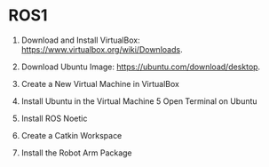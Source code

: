 # ROS1

1. Download and Install VirtualBox:
https://www.virtualbox.org/wiki/Downloads.

2. Download Ubuntu Image:
https://ubuntu.com/download/desktop.

3. Create a New Virtual Machine in VirtualBox
4. Install Ubuntu in the Virtual Machine
5 Open Terminal on Ubuntu
6. Install ROS Noetic
7. Create a Catkin Workspace
8. Install the Robot Arm Package


